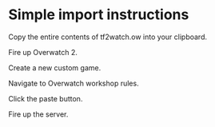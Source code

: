 # Simple import instructions
Copy the entire contents of tf2watch.ow into your clipboard. 

Fire up Overwatch 2.

Create a new custom game.

Navigate to Overwatch workshop rules.

Click the paste button.

Fire up the server.
